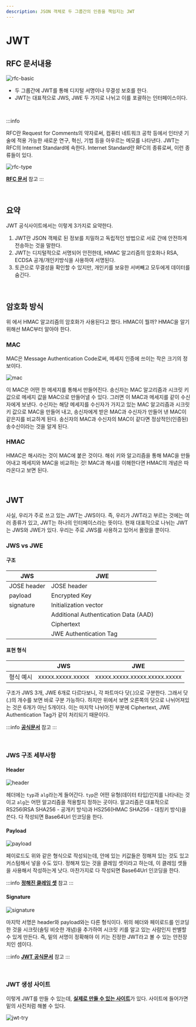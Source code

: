 ```yaml
---
description: JSON 객체로 두 그룹간의 인증을 책임지는 JWT
---
```


# JWT

## RFC 문서내용

![rfc-basic](./rfc-basic.png)

* 두 그룹간에 JWT를 통해 디지털 서명이나 무결성 보호를 한다.
* JWT는 대표적으로 JWS, JWE 두 가지로 나뉘고 이를 포괄하는 인터페이스이다.

<br />

:::info

RFC란 Request for Comments의 약자로써, 컴퓨터 네트워크 공학 등에서 인터넷 기술에 적용 가능한 새로운 연구, 혁신, 기법 등을 아우르는 메모를 나타낸다. JWT는 RFC의 Internet Standard에 속한다. Internet Standard란 RFC의 종류로써, 이런 종류들이 있다.

![rfc-type](./rfc-type.png)

[**RFC 문서**](http://ktword.co.kr/abbr_view.php?nav=&m_temp1=177&id=420) 참고
:::

<br />

## 요약

JWT 공식사이트에서는 이렇게 3가지로 요약한다.

1. JWT란 JSON 객체로 된 정보를 치밀하고 독립적인 방법으로 서로 간에 안전하게 전송하는 것을 말한다.
2. JWT는 디지털적으로 서명되어 안전한데, HMAC 알고리즘의 암호화나 RSA, ECDSA 공개/개인키방식을 사용하여 서명된다.
3. 토큰으로 무결성을 확인할 수 있지만, 개인키를 보유한 서버빼고 모두에게 데이터를 숨긴다.

<br />

## 암호화 방식

위 에서 HMAC 알고리즘의 암호화가 사용된다고 했다. HMAC이 뭘까? HMAC을 알기 위해선 MAC부터 알아야 한다.

### MAC

MAC은 Message Authentication Code로써, 메세지 인증에 쓰이는 작은 크기의 정보이다.

![mac](./mac.png)

이 MAC은 어떤 한 메세지를 통해서 만들어진다. 송신자는 MAC 알고리즘과 시크릿 키 값으로 메세지 값을 MAC으로 만들어낼 수 있다. 그러면 이 MAC과 메세지를 같이 수신자에게 보낸다. 수신자는 해당 메세지를 수신자가 가지고 있는 MAC 알고리즘과 시크릿 키 값으로 MAC을 만들어 내고, 송신자에게 받은 MAC과 수신자가 만들어 낸 MAC이 같은지를 비교하게 된다. 송신자의 MAC과 수신자의 MAC이 같다면 정상적인(인증된) 송수신이라는 것을 알게 된다.

### HMAC

HMAC은 해시라는 것이 MAC에 붙은 것이다. 해쉬 키와 알고리즘을 통해 MAC을 만들어내고 메세지와 MAC을 비교하는 것! MAC과 해시를 이해한다면 HMAC의 개념은 따라온다고 보면 된다.

<br />

## JWT

사실, 우리가 주로 쓰고 있는 JWT는 JWS이다. 즉, 우리가 JWT라고 부르는 것에는 여러 종류가 있고, JWT는 하나의 인터페이스라는 뜻이다. 현재 대표적으로 나뉘는 JWT는 JWS와 JWE가 있다. 우리는 주로 JWS를 사용하고 있어서 몰랐을 뿐이다.

### JWS vs JWE

#### 구조

|JWS|JWE|
|---|---|
|JOSE header|JOSE header|
|payload|Encrypted Key|
|signature|Initialization vector|
||Additional Authentication Data (AAD)|
||Ciphertext|
||JWE Authentication Tag|

#### 표현 형식

||JWS|JWE|
|---|---|---|
|형식 예시| xxxxx.xxxxx.xxxxx | xxxxx.xxxxx.xxxxx.xxxxx.xxxxx|


구조가 JWS 3개, JWE 6개로 다르다보니, 각 파트마다 닷(.)으로 구분한다. 그래서 닷(.)의 개수를 보면 바로 구분 가능하다. 하지만 위에서 보면 오른쪽의 닷으로 나뉘어져있는 것은 6개가 아닌 5개이다. 이는 마지막 나뉘어진 부분에 Ciphertext, JWE Authentication Tag가 같이 처리되기 때문이다.

:::info
[**공식문서**](https://datatracker.ietf.org/doc/html/rfc7516) 참고
:::

<br />

### JWS 구조 세부사항

#### Header

![header](./header.png)

헤더에는 `typ`과 `alg`라는게 들어간다. `typ`은 어떤 유형(데이터 타입)인지를 나타내는 것이고 `alg`는 어떤 알고리즘을 적용할지 정하는 곳이다. 알고리즘은 대표적으로 RS256(RSA SHA256 - 공개키 방식)과 HS256(HMAC SHA256 - 대칭키 방식)을 쓴다. 다 작성되면 Base64Url 인코딩을 한다.

#### Payload

![payload](./payload.png)

페이로드도 위와 같은 형식으로 작성되는데, 안에 있는 키값들은 정해져 있는 것도 있고 커스텀해서 넣을 수도 있다. 정해져 있는 것을 클레임 셋이라고 하는데, 이 클레임 셋들을 사용해서 작성하는게 낫다. 마찬가지로 다 작성되면 Base64Url 인코딩을 한다.

:::info
[**정해진 클레임 셋**](https://datatracker.ietf.org/doc/html/rfc7519#section-4.1) 참고
:::

#### Signature

![signature](./signature.png)

마지막 서명은 header와 payload와는 다른 형식이다. 위의 헤더와 페이로드를 인코딩한 것을 시크릿(솔팅 비슷한 개념)을 추가하여 시크릿 키를 알고 있는 사람인지 판별할 수 있게 만든다. 즉, 밑의 서명이 정확해야 이 키는 진정한 JWT라고 볼 수 있는 안전장치인 셈이다.


:::info
[**JWT 공식문서**](https://jwt.io/introduction) 참고
:::

<br />

### JWT 생성 사이트

이렇게 JWT를 만들 수 있는데, [**실제로 만들 수 있는 사이트**](https://jwt.io/#debugger-io )가 있다. 사이트에 들어가면 밑의 사진처럼 해볼 수 있다.

![jwt-try](./jwt-try.png)

<br />
